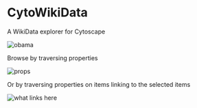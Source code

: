 # CytoWikiData
A WikiData explorer for Cytoscape


![obama](https://raw.githubusercontent.com/stuppie/CytoWikiData/master/images/obama%20network%20(small).png)

Browse by traversing properties

![props](https://github.com/stuppie/CytoWikiData/blob/master/images/props.png?raw=true)

Or by traversing properties on items linking to the selected items

![what links here](https://github.com/stuppie/CytoWikiData/blob/master/images/what%20links%20here.png?raw=true)
